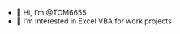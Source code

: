 - 👋 Hi, I’m @TOM6655
- 👀 I’m interested in Excel VBA for work projects

<!---
TOM6655/TOM6655 is a ✨ special ✨ repository because its `README.md` (this file) appears on your GitHub profile.
You can click the Preview link to take a look at your changes.
--->
